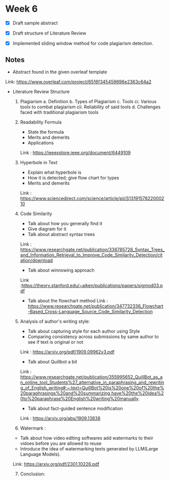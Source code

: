 # Week 6


- [X] Draft sample abstract

- [X] Draft structure of Literature Review

- [X] Implemented sliding window method for code plagiarism detection.


## Notes 

- Abstract found in the given overleaf template

Link: https://www.overleaf.com/project/6516f345459696e2363c64a2

- Literature Review Structure
   
  1. Plagiarism
    a. Definition
    b. Types of Plagiarism
    c. Tools 
        ci. Various tools to combat plagiarism
        cii. Reliability of said tools
    d. Challenges faced with traditional plagiarism tools

  2. Readability Formula
       - State the formula
       - Merits and demerits 
       - Applications
    
     Link : https://ieeexplore.ieee.org/document/6449109

  3. Hyperbole in Text 
      - Explain what hyperbole is
      - How it is detected; give flow chart for types
      - Merits and demerits

     Link : https://www.sciencedirect.com/science/article/pii/S1319157822000210

  4. Code Similarity 
      - Talk about how you generally find it
      - Give diagram for it
      - Talk about abstract syntax trees
      
      Link : https://www.researchgate.net/publication/338785728_Syntax_Trees_and_Information_Retrieval_to_Improve_Code_Similarity_Detection/citation/download

      - Talk about winnowing approach 

      Link :https://theory.stanford.edu/~aiken/publications/papers/sigmod03.pdf

      - Talk about the flowchart method 
      Link : https://www.researchgate.net/publication/347732336_Flowchart-Based_Cross-Language_Source_Code_Similarity_Detection

  5. Analysis of author's writing style:
       - Talk about capturing style for each author using Style
       - Comparing consistency across submissions by same author to see if text is original or not
     
      Link : https://arxiv.org/pdf/1909.09962v3.pdf

       - Talk about Quillbot a bit

      Link : https://www.researchgate.net/publication/355995652_QuillBot_as_an_online_tool_Students%27_alternative_in_paraphrasing_and_rewriting_of_English_writing#:~:text=QuillBot%20is%20one%20of%20the%20paraphrasings%20and%20summarizing,have%20the%20idea%20to%20paraphrase%20English%20writing%20manually.

       - Talk about fact-guided sentence modification

     Link : https://arxiv.org/abs/1909.13838

  6. Watermark :
   - Talk about how video editing softwares add watermarks to their vidoes before you are allowed to reuse
   - Introduce the idea of watermarking texts generated by LLM(Large Language Models).

   Link: https://arxiv.org/pdf/2301.10226.pdf

  7. Conclusion: 
   
 
       



     
